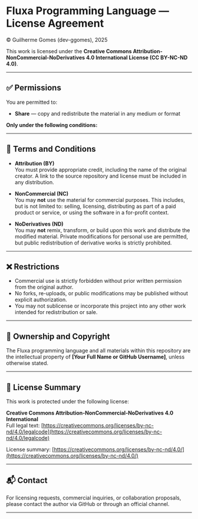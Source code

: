 # Fluxa Programming Language — License Agreement

© Guilherme Gomes (dev-ggomes), 2025

This work is licensed under the **Creative Commons Attribution-NonCommercial-NoDerivatives 4.0 International License (CC BY-NC-ND 4.0)**.

---

## ✅ Permissions

You are permitted to:

- **Share** — copy and redistribute the material in any medium or format

**Only under the following conditions:**

---

## 📌 Terms and Conditions

- **Attribution (BY)**  
  You must provide appropriate credit, including the name of the original creator. A link to the source repository and license must be included in any distribution.

- **NonCommercial (NC)**  
  You may **not** use the material for commercial purposes. This includes, but is not limited to: selling, licensing, distributing as part of a paid product or service, or using the software in a for-profit context.

- **NoDerivatives (ND)**  
  You may **not** remix, transform, or build upon this work and distribute the modified material. Private modifications for personal use are permitted, but public redistribution of derivative works is strictly prohibited.

---

## ❌ Restrictions

- Commercial use is strictly forbidden without prior written permission from the original author.
- No forks, re-uploads, or public modifications may be published without explicit authorization.
- You may not sublicense or incorporate this project into any other work intended for redistribution or sale.

---

## 🔐 Ownership and Copyright

The Fluxa programming language and all materials within this repository are the intellectual property of **[Your Full Name or GitHub Username]**, unless otherwise stated.

---

## 🔗 License Summary

This work is protected under the following license:

**Creative Commons Attribution-NonCommercial-NoDerivatives 4.0 International**  
Full legal text: [https://creativecommons.org/licenses/by-nc-nd/4.0/legalcode](https://creativecommons.org/licenses/by-nc-nd/4.0/legalcode)

License summary: [https://creativecommons.org/licenses/by-nc-nd/4.0/](https://creativecommons.org/licenses/by-nc-nd/4.0/)

---

## 📬 Contact

For licensing requests, commercial inquiries, or collaboration proposals, please contact the author via GitHub or through an official channel.

---
